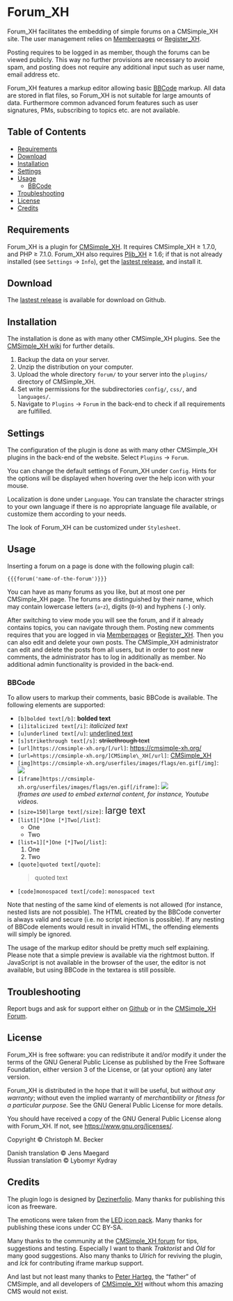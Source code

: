 # Forum\_XH

Forum\_XH facilitates the embedding of simple forums on a CMSimple\_XH
site. The user management relies on
[Memberpages](https://github.com/cmsimple-xh/memberpages) or
[Register\_XH](https://github.com/cmb69/register_xh).

Posting requires to be logged in as member, though the forums can be
viewed publicly. This way no further provisions are necessary to avoid
spam, and posting does not require any additional input such as user
name, email address etc.

Forum\_XH features a markup editor allowing basic
[BBCode](https://en.wikipedia.org/wiki/BBCode) markup. All data are
stored in flat files, so Forum\_XH is not suitable for
large amounts of data. Furthermore common advanced forum features
such as user signatures, PMs, subscribing to topics etc. are not
available.

## Table of Contents

- [Requirements](#requirements)
- [Download](#download)
- [Installation](#installation)
- [Settings](#settings)
- [Usage](#usage)
  - [BBCode](#bbcode)
- [Troubleshooting](#troubleshooting)
- [License](#license)
- [Credits](#credits)

## Requirements

Forum_XH is a plugin for [CMSimple_XH](https://www.cmsimple-xh.org/).
It requires CMSimple_XH ≥ 1.7.0, and PHP ≥ 7.1.0.
Forum_XH also requires [Plib_XH](https://github.com/cmb69/plib_xh) ≥ 1.6;
if that is not already installed (see `Settings` → `Info`),
get the [lastest release](https://github.com/cmb69/plib_xh/releases/latest),
and install it.

## Download

The [lastest release](https://github.com/cmb69/forum_xh/releases/latest)
is available for download on Github.

## Installation

The installation is done as with many other CMSimple\_XH plugins. See
the [CMSimple\_XH
wiki](https://wiki.cmsimple-xh.org/doku.php/installation) for further
details.

1. Backup the data on your server.
1. Unzip the distribution on your computer.
1. Upload the whole directory `forum/` to your server into
   the `plugins/` directory of CMSimple\_XH.
1. Set write permissions for the subdirectories `config/`, `css/`,
   and `languages/`.
1. Navigate to `Plugins` → `Forum` in the back-end to check if all
   requirements are fulfilled.

## Settings

The configuration of the plugin is done as with many other
CMSimple\_XH plugins in the back-end of the website.
Select `Plugins` → `Forum`.

You can change the default settings of Forum\_XH under `Config`.
Hints for the options will be displayed
when hovering over the help icon with your mouse.

Localization is done under `Language`.
You can translate the character strings to your own language
if there is no appropriate language file available,
or customize them according to your needs.

The look of Forum\_XH can be customized under `Stylesheet`.

## Usage

Inserting a forum on a page is done with the following plugin call:

    {{{forum('name-of-the-forum')}}}

You can have as many forums as you like, but at most one per CMSimple\_XH page.
The forums are distinguished by their name, which may contain lowercase
letters (`a`-`z`), digits (`0`-`9`) and hyphens (`-`) only.

After switching to view mode you will see the forum, and if it already
contains topics, you can navigate through them. Posting new comments
requires that you are logged in via
[Memberpages](https://github.com/cmsimple-xh/memberpages)
or [Register\_XH](https://github.com/cmb69/register_xh).
Then you can also edit and delete your own posts.
The CMSimple\_XH administrator can edit and delete the posts from all users,
but in order to post new comments,
the administrator has to log in additionally as member.
No additional admin functionality is provided in the back-end.

### BBCode

To allow users to markup their comments, basic BBCode is available.
The following elements are supported:

- `[b]bolded text[/b]`:
  **bolded text**
- `[i]italicized text[/i]`:
  *italicized text*
- `[u]underlined text[/u]`:
  <ins>underlined text</ins>
- `[s]strikethrough text[/s]`:
  ~~strikethrough text~~
- `[url]https://cmsimple-xh.org/[/url]`:
  <https://cmsimple-xh.org/>
- `[url=https://cmsimple-xh.org/]CMSimple\_XH[/url]`:
  [CMSimple\_XH](https://cmsimple-xh.org/)
- `[img]https://cmsimple-xh.org/userfiles/images/flags/en.gif[/img]`:
  ![](https://cmsimple-xh.org/userfiles/images/flags/en.gif)
- `[iframe]https://cmsimple-xh.org/userfiles/images/flags/en.gif[/iframe]`:
  ![](https://cmsimple-xh.org/userfiles/images/flags/en.gif)  
  *Iframes are used to embed external content, for instance, Youtube videos.*
- `[size=150]large text[/size]`:
  <span style="font-size:150%">large text</span>
- `[list][*]One [*]Two[/list]`:
  - One
  - Two
- `[list=1][*]One [*]Two[/list]`:
  1. One
  1. Two
- `[quote]quoted text[/quote]`:
  <blockquote>quoted text</blockquote>
- `[code]monospaced text[/code]`:
  `monospaced text`

Note that nesting of the same kind of elements is not allowed (for
instance, nested lists are not possible). The HTML created by the BBCode
converter is always valid and secure (i.e. no script injection is
possible). If any nesting of BBCode elements would result in invalid
HTML, the offending elements will simply be ignored.

The usage of the markup editor should be pretty much self explaining. Please
note that a simple preview is available via the rightmost button. If
JavaScript is not available in the browser of the user, the editor is not
available, but using BBCode in the textarea is still possible.

## Troubleshooting

Report bugs and ask for support either on
[Github](https://github.com/cmb69/forum_xh/issues)
or in the [CMSimple\_XH Forum](https://cmsimpleforum.com/).

## License

Forum\_XH is free software: you can redistribute it and/or modify
it under the terms of the GNU General Public License as published by
the Free Software Foundation, either version 3 of the License, or
(at your option) any later version.

Forum\_XH is distributed in the hope that it will be useful,
but *without any warranty*; without even the implied warranty of
*merchantibility* or *fitness for a particular purpose*. See the
GNU General Public License for more details.

You should have received a copy of the GNU General Public License
along with Forum\_XH.  If not, see <https://www.gnu.org/licenses/>.

Copyright © Christoph M. Becker

Danish translation © Jens Maegard<br>
Russian translation © Lybomyr Kydray

## Credits

The plugin logo is designed by [Dezinerfolio](https://www.dezinerfolio.com/).
Many thanks for publishing this icon as freeware.

The emoticons were taken from the [LED icon pack](http://led24.de/).
Many thanks for publishing these icons under CC BY-SA.

Many thanks to the community at the
[CMSimple\_XH forum](https://www.cmsimpleforum.com/)
for tips, suggestions and testing.
Especially I want to thank *Traktorist* and *Old* for many good suggestions.
Also many thanks to *Ulrich* for reviving the plugin,
and *lck* for contributing iframe markup support.

And last but not least many thanks to
[Peter Harteg](https://www.harteg.dk/), the “father” of CMSimple,
and all developers of [CMSimple\_XH](https://www.cmsimple-xh.org/)
without whom this amazing CMS would not exist.
